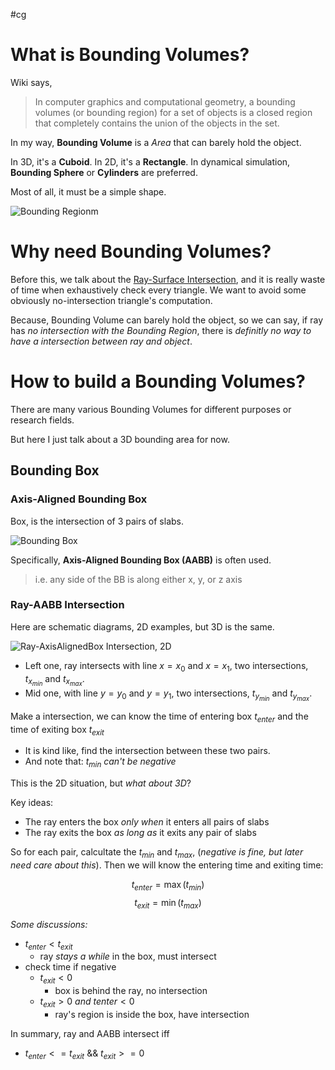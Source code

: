 #cg 

# What is Bounding Volumes?

Wiki says,
> In computer graphics and computational geometry, a bounding volumes (or bounding region) for a set of objects is a closed region that completely contains the union of the objects in the set.

In my way, **Bounding Volume** is a *Area* that can barely hold the object.

In 3D, it's a **Cuboid**. In 2D, it's a **Rectangle**. In dynamical simulation, **Bounding Sphere** or **Cylinders** are preferred.

Most of all, it must be a simple shape.

![Bounding Regionm](Pasted%20image%2020231129172602.png)

# Why need Bounding Volumes?

Before this, we talk about the [Ray-Surface Intersection](Ray-Surface%20Intersection.md), and it is really waste of time when exhaustively check every triangle. We want to avoid some obviously no-intersection triangle's computation.

Because, Bounding Volume can barely hold the object, so we can say, if ray has *no intersection with the Bounding Region*, there is *definitly no way to have a intersection between ray and object*.

# How to build a Bounding Volumes?

There are many various Bounding Volumes for different purposes or research fields.

But here I just talk about a 3D bounding area for now.

## Bounding Box

### Axis-Aligned Bounding Box

Box, is the intersection of 3 pairs of slabs.

![Bounding Box](Pasted%20image%2020231129173420.png)

Specifically, **Axis-Aligned Bounding Box (AABB)** is often used.

> i.e. any side of the BB is along either x, y, or z axis

### Ray-AABB Intersection

Here are schematic diagrams, 2D examples, but 3D is the same.

![Ray-AxisAlignedBox Intersection, 2D](Pasted%20image%2020231129173711.png)

- Left one, ray intersects with line $x=x_0$ and $x=x_1$, two intersections, $t_{x_{min}}$ and $t_{x_{max}}$.
- Mid one, with line $y=y_0$ and $y=y_1$, two intersections, $t_{y_{min}}$ and $t_{y_{max}}$.

Make a intersection, we can know the time of entering box $t_{enter}$ and the time of exiting box $t_{exit}$

- It is kind like, find the intersection between these two pairs.
- And note that: *$t_{min}$ can't be negative*

This is the 2D situation, but *what about 3D*?

Key ideas:
- The ray enters the box *only when* it enters all pairs of slabs
- The ray exits the box *as long as* it exits any pair of slabs

So for each pair, calcultate the $t_{min}$ and $t_{max}$, (*negative is fine, but later need care about this*). Then we will know the entering time and exiting time:

$$t_{enter} = \max(t_{min})$$
$$t_{exit} = \min(t_{max})$$

*Some discussions:*
- $t_{enter}<t_{exit}$
	- ray *stays a while* in the box, must intersect
- check time if negative
	- $t_{exit}<0$
		- box is behind the ray, no intersection
	- $t_{exit}>0\ and\ t{enter}<0$
		- ray's region is inside the box, have intersection

In summary, ray and AABB intersect iff
- $t_{enter}<=t_{exit}\ \&\&\ t_{exit}>=0$

